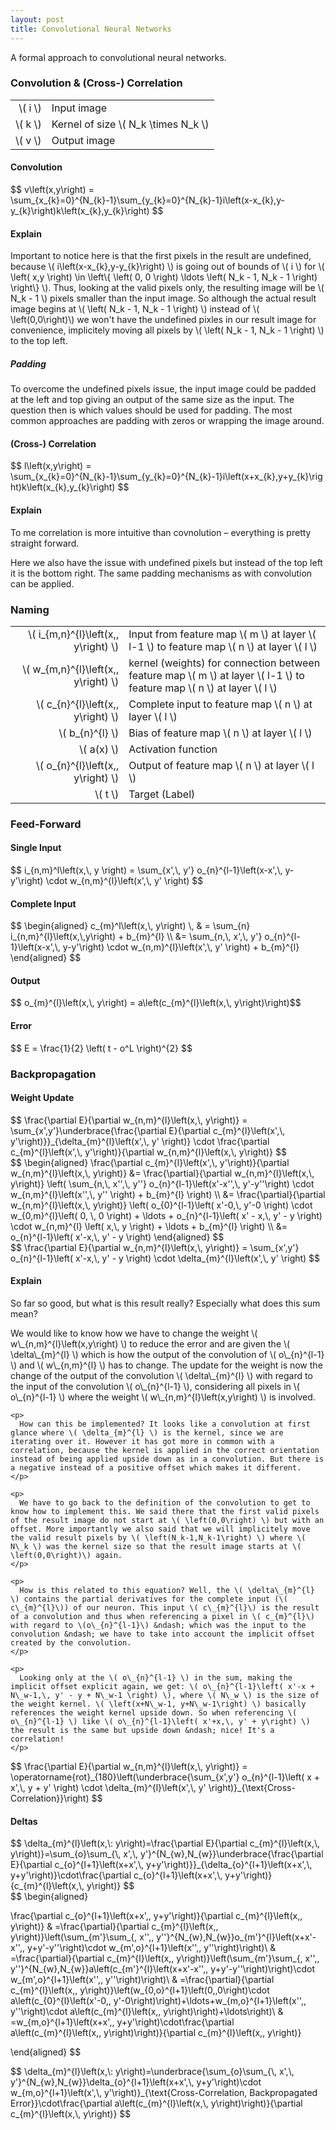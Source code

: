 ```yaml
---
layout: post
title: Convolutional Neural Networks
---
```


A formal approach to convolutional neural networks.

<script type="text/javascript" src="/js/raphael/raphael-min.js"></script>
<script type="text/javascript" src="/js/raphael/raphael-utils.js"></script>
<link rel="stylesheet" href="/css/svg.css">
<script type="text/javascript">
  $(function() {
    $( ".explain-accordion" ).accordion({
      collapsible: true,
      active: false,
      heightStyle: "content"
    });
  });
</script>


### Convolution & (Cross-) Correlation

| | |
|----------:|---------------------------------------|
| \\( i \\) | Input image                           |
| \\( k \\) | Kernel of size \\( N_k \times N_k \\) |
| \\( v \\) | Output image                          |

#### Convolution

<div class="math-definition">
$$
v\left(x,y\right) = \sum_{x_{k}=0}^{N_{k}-1}\sum_{y_{k}=0}^{N_{k}-1}i\left(x-x_{k},y-y_{k}\right)k\left(x_{k},y_{k}\right)
$$
</div>

<div class="explain-accordion">
  <h4>Explain</h4>
  <div>
    <p>
    Important to notice here is that the first pixels in the result are undefined, because \( i\left(x-x_{k},y-y_{k}\right) \) is going out of bounds of \( i \) for \( \left( x,y \right) \in \left\{ \left( 0, 0 \right) \ldots \left( N_k - 1, N_k - 1 \right) \right\}  \). Thus, looking at the valid pixels only, the resulting image will be \( N_k - 1 \) pixels smaller than the input image. So although the actual result image begins at \( \left( N_k - 1, N_k - 1 \right) \) instead of \( \left(0,0\right)\) we won't have the undefined pixles in our result image for convenience, implicitely moving all pixels by \( \left( N_k - 1, N_k - 1 \right) \) to the top left.

<h5>Padding</h5>
To overcome the undefined pixels issue, the input image could be padded at the left and top giving an output of the same size as the input. The question then is which values should be used for padding. The most common approaches are padding with zeros or wrapping the image around.
    </p>
  </div>
</div>

#### (Cross-) Correlation

<div class="math-definition">
$$
l\left(x,y\right) = \sum_{x_{k}=0}^{N_{k}-1}\sum_{y_{k}=0}^{N_{k}-1}i\left(x+x_{k},y+y_{k}\right)k\left(x_{k},y_{k}\right)
$$
</div>
<div class="explain-accordion">
  <h4>Explain</h4>
  <div>
    <p>
To me correlation is more intuitive than covnolution &ndash; everything is pretty straight forward.

Here we also have the issue with undefined pixels but instead of the top left it is the bottom right. The same padding mechanisms as with convolution can be applied.
    </p>
  </div>
</div>

### Naming

| | |
|----------------------------------------:|--------------------------------------------------------------------------------------------------------------------------------|
|  \\( i_{m,n}^{l}\left(x,\, y\right) \\) | Input from feature map \\( m \\) at layer \\( l-1 \\) to feature map \\( n \\) at layer \\( l \\)                              |
|  \\( w_{m,n}^{l}\left(x,\, y\right) \\) | kernel (weights) for connection between feature map \\( m \\) at layer \\( l-1 \\) to feature map \\( n \\) at layer \\( l \\) |
|    \\( c_{n}^{l}\left(x,\, y\right) \\) | Complete input to feature map \\( n \\) at layer \\( l \\)                                                                     |
|                       \\( b_{n}^{l} \\) | Bias of feature map \\( n \\) at layer \\( l \\)                                                                               |
|                            \\( a(x) \\) | Activation function                                                                                                            |
|    \\( o_{n}^{l}\left(x,\, y\right) \\) | Output of feature map \\( n \\) at layer \\( l \\)                                                                             |
|                               \\( t \\) | Target (Label)                                                                                                                 |



### Feed-Forward

#### Single Input
<div class="math-definition">
$$ i_{n,m}^l\left(x,\, y \right) = \sum_{x',\, y'} o_{n}^{l-1}\left(x-x',\, y-y'\right) \cdot w_{n,m}^{l}\left(x',\, y' \right) $$
</div>

#### Complete Input
<div class="math-definition">
$$ \begin{aligned} c_{m}^l\left(x,\, y\right) \, & = \sum_{n} i_{n,m}^{l}\left(x,\,y\right) + b_{m}^{l} \\
  &= \sum_{n,\, x',\, y'} o_{n}^{l-1}\left(x-x',\, y-y'\right) \cdot w_{n,m}^{l}\left(x',\, y' \right) + b_{m}^{l} \end{aligned} $$
</div>

#### Output
<div class="math-definition">
$$ o_{m}^{l}\left(x,\, y\right) = a\left(c_{m}^{l}\left(x,\, y\right)\right)$$
</div>

#### Error
<div class="math-definition">
$$ E = \frac{1}{2} \left( t - o^L \right)^{2} $$
</div>


### Backpropagation

#### Weight Update
<div class="math-definition">
$$
\frac{\partial E}{\partial w_{n,m}^{l}\left(x,\, y\right)} = \sum_{x',y'}\underbrace{\frac{\partial E}{\partial c_{m}^{l}\left(x',\, y'\right)}}_{\delta_{m}^{l}\left(x',\, y' \right)} \cdot \frac{\partial c_{m}^{l}\left(x',\, y'\right)}{\partial w_{n,m}^{l}\left(x,\, y\right)}
$$
</div>

<div class="math-definition">
$$
\begin{aligned}
\frac{\partial c_{m}^{l}\left(x',\, y'\right)}{\partial w_{n,m}^{l}\left(x,\, y\right)} &= \frac{\partial}{\partial w_{n,m}^{l}\left(x,\, y\right)} \left( \sum_{n,\, x'',\, y''} o_{n}^{l-1}\left(x'-x'',\, y'-y''\right) \cdot w_{n,m}^{l}\left(x'',\, y'' \right) + b_{m}^{l} \right) \\
  &= \frac{\partial}{\partial w_{n,m}^{l}\left(x,\, y\right)} \left( o_{0}^{l-1}\left( x'-0,\, y'-0 \right) \cdot w_{0,m}^{l}\left( 0, \, 0 \right) + \ldots + o_{n}^{l-1}\left( x' - x,\, y' - y \right) \cdot w_{n,m}^{l} \left( x,\, y \right) + \ldots + b_{m}^{l} \right) \\
  &= o_{n}^{l-1}\left( x'-x,\, y' - y \right)
\end{aligned}
$$
</div>

<div class="math-definition">
$$
\frac{\partial E}{\partial w_{n,m}^{l}\left(x,\, y\right)} = \sum_{x',y'} o_{n}^{l-1}\left( x'-x,\, y' - y \right) \cdot \delta_{m}^{l}\left(x',\, y' \right)
$$
</div>

<div class="explain-accordion">
  <h4>Explain</h4>
  <div>
    <p>
      So far so good, but what is this result really? Especially what does this sum mean?
    </p>
    <p>
      We would like to know how we have to change the weight \( w\_{n,m}^{l}\left(x,y\right) \) to reduce the error and are given the \( \delta\_{m}^{l} \) which is how the output of the convolution of \( o\_{n}^{l-1} \) and \( w\_{n,m}^{l} \) has to change. The update for the weight is now the change of the output of the convolution \( \delta\_{m}^{l} \) with regard to the input of the convolution \( o\_{n}^{l-1} \), considering all pixels in \( o\_{n}^{l-1} \) where the weight \( w\_{n,m}^{l}\left(x,y\right) \) is involved.
    </p>

    <p>
      How can this be implemented? It looks like a convolution at first glance where \( \delta_{m}^{l} \) is the kernel, since we are iterating over it. However it has got more in common with a correlation, because the kernel is applied in the correct orientation instead of being applied upside down as in a convolution. But there is a negative instead of a positive offset which makes it different.
    </p>

    <p>
      We have to go back to the definition of the convolution to get to know how to implement this. We said there that the first valid pixels of the result image do not start at \( \left(0,0\right) \) but with an offset. More importantly we also said that we will implicitely move the valid result pixels by \( \left(N_k-1,N_k-1\right) \) where \( N\_k \) was the kernel size so that the result image starts at \( \left(0,0\right)\) again.
    </p>

    <p>
      How is this related to this equation? Well, the \( \delta\_{m}^{l} \) contains the partial derivatives for the complete input (\( c\_{m}^{l}\)) of our neuron. This input \( c\_{m}^{l}\) is the result of a convolution and thus when referencing a pixel in \( c_{m}^{l}\) with regard to \(o\_{n}^{l-1}\) &ndash; which was the input to the convolution &ndash; we have to take into account the implicit offset created by the convolution.
    </p>

    <p>
      Looking only at the \( o\_{n}^{l-1} \) in the sum, making the implicit offset explicit again, we get: \( o\_{n}^{l-1}\left( x'-x + N\_w-1,\, y' - y + N\_w-1 \right) \), where \( N\_w \) is the size of the weight kernel. \( \left(x+N\_w-1, y+N\_w-1\right) \) basically references the weight kernel upside down. So when referencing \( o\_{n}^{l-1} \) like \( o\_{n}^{l-1}\left( x'+x,\, y' + y\right) \) the result is the same but upside down &ndash; nice! It's a correlation!
    </p>
  </div>
</div>

<div class="math-definition">
$$
\frac{\partial E}{\partial w_{n,m}^{l}\left(x,\, y\right)} = \operatorname{rot}_{180}\left(\underbrace{\sum_{x',y'} o_{n}^{l-1}\left( x + x',\, y + y' \right) \cdot \delta_{m}^{l}\left(x',\, y' \right)}_{\text{Cross-Correlation}}\right)
$$
</div>

#### Deltas
<div class="math-definition">
$$
\delta_{m}^{l}\left(x,\: y\right)=\frac{\partial E}{\partial c_{m}^{l}\left(x,\, y\right)}=\sum_{o}\sum_{\, x',\, y'}^{N_{w},N_{w}}\underbrace{\frac{\partial E}{\partial c_{o}^{l+1}\left(x+x',\, y+y'\right)}}_{\delta_{o}^{l+1}\left(x+x',\, y+y'\right)}\cdot\frac{\partial c_{o}^{l+1}\left(x+x',\, y+y'\right)}{c_{m}^{l}\left(x,\, y\right)}
$$
</div>

<div class="math-definition">
$$
\begin{aligned}

\frac{\partial c_{o}^{l+1}\left(x+x',\, y+y'\right)}{\partial c_{m}^{l}\left(x,\, y\right)} & =\frac{\partial}{\partial c_{m}^{l}\left(x,\, y\right)}\left(\sum_{m'}\sum_{\, x'',\, y''}^{N_{w},N_{w}}o_{m'}^{l}\left(x+x'-x'',\, y+y'-y''\right)\cdot w_{m',o}^{l+1}\left(x'',\, y''\right)\right)\\
 & =\frac{\partial}{\partial c_{m}^{l}\left(x,\, y\right)}\left(\sum_{m'}\sum_{\, x'',\, y''}^{N_{w},N_{w}}a\left(c_{m'}^{l}\left(x+x'-x'',\, y+y'-y''\right)\right)\cdot w_{m',o}^{l+1}\left(x'',\, y''\right)\right)\\
 & =\frac{\partial}{\partial c_{m}^{l}\left(x,\, y\right)}\left(w_{0,o}^{l+1}\left(0,\,0\right)\cdot a\left(c_{0}^{l}\left(x'-0,\, y'-0\right)\right)+\ldots+w_{m,o}^{l+1}\left(x'',\, y''\right)\cdot a\left(c_{m}^{l}\left(x,\, y\right)\right)+\ldots\right)\\
 & =w_{m,o}^{l+1}\left(x+x',\, y+y'\right)\cdot\frac{\partial a\left(c_{m}^{l}\left(x,\, y\right)\right)}{\partial c_{m}^{l}\left(x,\, y\right)}

\end{aligned}
$$
</div>

<div class="math-definition">
$$
\delta_{m}^{l}\left(x,\: y\right)=\underbrace{\sum_{o}\sum_{\, x',\, y'}^{N_{w},N_{w}}\delta_{o}^{l+1}\left(x+x',\, y+y'\right)\cdot w_{m,o}^{l+1}\left(x',\, y'\right)}_{\text{Cross-Correlation, Backpropagated Error}}\cdot\frac{\partial a\left(c_{m}^{l}\left(x,\, y\right)\right)}{\partial c_{m}^{l}\left(x,\, y\right)}
$$
</div>


<!--<div id="svg-container" class="svg-container"></div>-->

<!--<script type="text/javascript">-->
<!--  mathJaxRendered = function() {-->
<!--    var svg = $("svg");-->
<!--    addMathToSvg("mathJaxSource", svg);-->
<!--  }-->
<!--  -->
<!--  MathJax.Hub.Register.StartupHook("End Typeset", mathJaxRendered);-->
<!--  -->
<!--  var raphael = Raphael("svg-container", '100%', '100%');-->
<!--  raphael.setViewBox(0, 0, 800, 800, true);-->
<!--  -->
<!--  var grid = new Grid(10, 10, 8, 8, 10, 10);-->
<!--  -->
<!--  var neurons = [];-->
<!--  var links = [];-->
<!--  neurons.push(new Node(300, 50, 80, 20));-->
<!--  neurons.push(new Node(300, 150, 80, 20));-->
<!--  neurons.push(new Node(500, 50, 80, 20));-->
<!--  neurons.push(new Node(500, 150, 80, 20));-->
<!--  -->
<!--  links.push(neurons[0].linkTo(neurons[2]));-->
<!--  links.push(neurons[0].linkTo(neurons[3]));-->
<!--  links.push(neurons[1].linkTo(neurons[2]));-->
<!--  links.push(neurons[1].linkTo(neurons[3]));-->
<!--  -->
<!--  // draw-->
<!--  grid.draw(raphael);-->
<!--  for (var i = 0; i < neurons.length; i++) {-->
<!--    neurons[i].draw(raphael);-->
<!--  }-->
<!--  for (var i = 0; i < links.length; i++) {-->
<!--    links[i].draw(raphael);-->
<!--  }-->
<!--</script>-->
<!--<div id="mathJaxSource" style="display: none">-->
<!--  <math xmlns="http://www.w3.org/1998/Math/MathML"><mo>&#8721;</mo><mi>c</mi><mo>+</mo><mi>&#946;</mi></math>-->
<!--</div>-->

